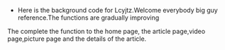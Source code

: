 * Here is the background code for Lcyjtz.Welcome everybody big guy reference.The functions are gradually improving

The complete the function to the home page,  the article page,video page,picture page and the details of the article.
